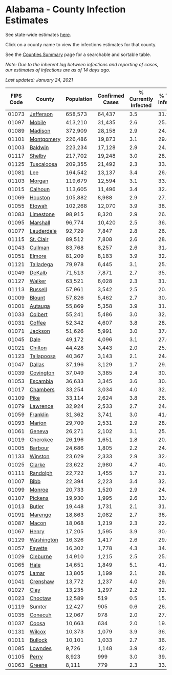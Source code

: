 # Alabama - County Infection Estimates

See state-wide estimates [here](/infections/us-al).

Click on a county name to view the infections estimates for that county.

See the [Counties Summary](/infections/summary-counties) page for a searchable and sortable table.

*Note: Due to the inherent lag between infections and reporting of cases, our estimates of infections are as of 14 days ago.*

*Last updated: January 24, 2021*

|   FIPS Code |                   County |   Population |   Confirmed Cases |   % Currently Infected |   % Total Infected |
|-------------|--------------------------|--------------|-------------------|------------------------|--------------------|
|       01073 |   [Jefferson](jefferson) |      658,573 |            64,437 |                    3.5 |               31.9 |
|       01097 |         [Mobile](mobile) |      413,210 |            31,435 |                    2.6 |               25.8 |
|       01089 |       [Madison](madison) |      372,909 |            28,158 |                    2.9 |               24.3 |
|       01101 | [Montgomery](montgomery) |      226,486 |            19,873 |                    3.1 |               29.6 |
|       01003 |       [Baldwin](baldwin) |      223,234 |            17,128 |                    2.9 |               24.7 |
|       01117 |         [Shelby](shelby) |      217,702 |            19,248 |                    3.0 |               28.7 |
|       01125 | [Tuscaloosa](tuscaloosa) |      209,355 |            21,492 |                    2.3 |               33.3 |
|       01081 |               [Lee](lee) |      164,542 |            13,137 |                    3.4 |               26.6 |
|       01103 |         [Morgan](morgan) |      119,679 |            12,594 |                    3.1 |               33.9 |
|       01015 |       [Calhoun](calhoun) |      113,605 |            11,496 |                    3.4 |               32.4 |
|       01069 |       [Houston](houston) |      105,882 |             8,988 |                    2.9 |               27.1 |
|       01055 |         [Etowah](etowah) |      102,268 |            12,070 |                    3.9 |               38.1 |
|       01083 |   [Limestone](limestone) |       98,915 |             8,320 |                    2.9 |               26.7 |
|       01095 |     [Marshall](marshall) |       96,774 |            10,420 |                    2.5 |               36.3 |
|       01077 | [Lauderdale](lauderdale) |       92,729 |             7,847 |                    2.8 |               26.7 |
|       01115 |   [St. Clair](st.-clair) |       89,512 |             7,808 |                    2.6 |               28.1 |
|       01043 |       [Cullman](cullman) |       83,768 |             8,257 |                    2.6 |               31.4 |
|       01051 |         [Elmore](elmore) |       81,209 |             8,183 |                    3.9 |               32.8 |
|       01121 |   [Talladega](talladega) |       79,978 |             6,445 |                    3.1 |               25.9 |
|       01049 |         [DeKalb](dekalb) |       71,513 |             7,871 |                    2.7 |               35.9 |
|       01127 |         [Walker](walker) |       63,521 |             6,028 |                    2.3 |               31.9 |
|       01113 |       [Russell](russell) |       57,961 |             3,542 |                    2.5 |               20.5 |
|       01009 |         [Blount](blount) |       57,826 |             5,462 |                    2.7 |               30.4 |
|       01001 |       [Autauga](autauga) |       55,869 |             5,358 |                    3.9 |               31.2 |
|       01033 |       [Colbert](colbert) |       55,241 |             5,486 |                    3.0 |               32.2 |
|       01031 |         [Coffee](coffee) |       52,342 |             4,607 |                    3.8 |               28.3 |
|       01071 |       [Jackson](jackson) |       51,626 |             5,991 |                    3.0 |               37.0 |
|       01045 |             [Dale](dale) |       49,172 |             4,096 |                    3.1 |               27.0 |
|       01021 |       [Chilton](chilton) |       44,428 |             3,443 |                    2.0 |               25.9 |
|       01123 | [Tallapoosa](tallapoosa) |       40,367 |             3,143 |                    2.1 |               24.4 |
|       01047 |         [Dallas](dallas) |       37,196 |             3,129 |                    1.7 |               29.5 |
|       01039 |   [Covington](covington) |       37,049 |             3,385 |                    2.4 |               30.1 |
|       01053 |     [Escambia](escambia) |       36,633 |             3,345 |                    3.6 |               30.4 |
|       01017 |     [Chambers](chambers) |       33,254 |             3,034 |                    4.0 |               32.1 |
|       01109 |             [Pike](pike) |       33,114 |             2,624 |                    3.8 |               26.5 |
|       01079 |     [Lawrence](lawrence) |       32,924 |             2,533 |                    2.7 |               24.4 |
|       01059 |     [Franklin](franklin) |       31,362 |             3,741 |                    3.0 |               41.0 |
|       01093 |         [Marion](marion) |       29,709 |             2,531 |                    2.9 |               28.6 |
|       01061 |         [Geneva](geneva) |       26,271 |             2,102 |                    3.1 |               25.1 |
|       01019 |     [Cherokee](cherokee) |       26,196 |             1,651 |                    1.8 |               20.3 |
|       01005 |       [Barbour](barbour) |       24,686 |             1,805 |                    2.2 |               24.8 |
|       01133 |       [Winston](winston) |       23,629 |             2,333 |                    2.9 |               32.0 |
|       01025 |         [Clarke](clarke) |       23,622 |             2,980 |                    4.7 |               40.8 |
|       01111 |     [Randolph](randolph) |       22,722 |             1,455 |                    1.7 |               21.8 |
|       01007 |             [Bibb](bibb) |       22,394 |             2,223 |                    3.4 |               32.2 |
|       01099 |         [Monroe](monroe) |       20,733 |             1,520 |                    2.9 |               24.5 |
|       01107 |       [Pickens](pickens) |       19,930 |             1,995 |                    2.6 |               33.0 |
|       01013 |         [Butler](butler) |       19,448 |             1,731 |                    2.1 |               31.7 |
|       01091 |       [Marengo](marengo) |       18,863 |             2,082 |                    2.7 |               36.4 |
|       01087 |           [Macon](macon) |       18,068 |             1,219 |                    2.3 |               22.4 |
|       01067 |           [Henry](henry) |       17,205 |             1,595 |                    3.9 |               30.0 |
|       01129 | [Washington](washington) |       16,326 |             1,417 |                    2.6 |               29.0 |
|       01057 |       [Fayette](fayette) |       16,302 |             1,778 |                    4.3 |               34.1 |
|       01029 |     [Cleburne](cleburne) |       14,910 |             1,215 |                    2.5 |               25.9 |
|       01065 |             [Hale](hale) |       14,651 |             1,849 |                    5.1 |               41.6 |
|       01075 |           [Lamar](lamar) |       13,805 |             1,199 |                    2.1 |               28.3 |
|       01041 |     [Crenshaw](crenshaw) |       13,772 |             1,237 |                    4.0 |               29.9 |
|       01027 |             [Clay](clay) |       13,235 |             1,297 |                    2.2 |               32.1 |
|       01023 |       [Choctaw](choctaw) |       12,589 |               519 |                    0.5 |               15.5 |
|       01119 |         [Sumter](sumter) |       12,427 |               905 |                    0.6 |               26.3 |
|       01035 |       [Conecuh](conecuh) |       12,067 |               978 |                    2.0 |               27.9 |
|       01037 |           [Coosa](coosa) |       10,663 |               634 |                    2.0 |               19.5 |
|       01131 |         [Wilcox](wilcox) |       10,373 |             1,079 |                    3.9 |               36.7 |
|       01011 |       [Bullock](bullock) |       10,101 |             1,033 |                    2.7 |               36.2 |
|       01085 |       [Lowndes](lowndes) |        9,726 |             1,148 |                    3.9 |               42.6 |
|       01105 |           [Perry](perry) |        8,923 |               999 |                    3.0 |               39.3 |
|       01063 |         [Greene](greene) |        8,111 |               779 |                    2.3 |               33.3 |
